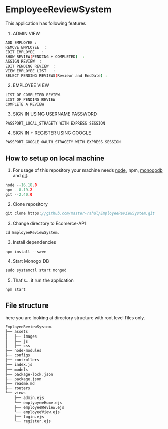 # EmployeeReviewSystem
This application has following features 
1. ADMIN VIEW
```sh
ADD EMPLOYEE :
REMOVE EMPLOYEE  :
EDIT EMPLOYEE   :
SHOW REVIEW(PENDING + COMPLETED)  :
ASSIGN REVIEW  :
EDIT PENDING REVIEW  :
VIEW EMPLOYEE LIST   :
SELECT PENDING REVIEWS(Reviewr and EndDate) :
```
2. EMPLOYEE VIEW
```sh
LIST OF COMPLETED REVIEW
LIST OF PENDING REVIEW
COMPLETE A REVIEW
```
3. SIGN IN USING USERNAME PASSWORD
```sh
PASSPORT_LOCAL_STRAGETY WITH EXPRESS SESSION
```
4. SIGN IN + REGISTER USING GOOGLE
```sh
PASSPORT_GOOGLE_OAUTH_STRAGETY WITH EXPRESS SESSION
```


## How to setup on local machine
1. For usage of this repository your machine needs [node](https://nodejs.org/en/), npm, [monogodb](https://docs.mongodb.com/manual/installation/) and [git](https://git-scm.com/downloads). 
```go
node --16.18.0
npm --8.19.2
git --2.40.0
```
2.  Clone  repository
```go
git clone https://github.com/master-rahul/EmployeeReviewSystem.git
```
3. Change directory to Ecomerce-API
```go
cd EmployeeReviewSystem.
```

3. Install dependencies
```go
npm install --save
```
4. Start Monogo DB
```go
sudo systemctl start mongod
```
5. That's... it  run the application
```go
npm start
```

## File structure
here you are looking at directory structure with root level files only.
```sh
EmployeeReviewSystem.
├── assets
│   ├── images
│   ├── js
│   ├── css
├── node-modules
├── configs
├── controllers
├── index.js
├── models
├── package-lock.json
├── package.json
├── readme.md
├── routers
└── views
    ├── admin.ejs
    └── emplyoyeeHome.ejs
    ├── employeeReview.ejs
    └── employeeView.ejs
    ├── login.ejs
    └── register.ejs    
```



